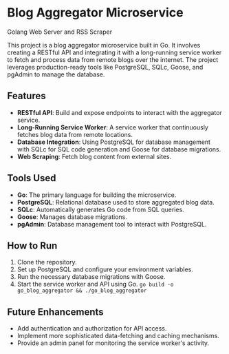 # Blog Aggregator Microservice

Golang Web Server and RSS Scraper

This project is a blog aggregator microservice built in Go. It involves creating a RESTful API and integrating it with a long-running service worker to fetch and process data from remote blogs over the internet. The project leverages production-ready tools like PostgreSQL, SQLc, Goose, and pgAdmin to manage the database.

## Features

- **RESTful API**: Build and expose endpoints to interact with the aggregator service.
- **Long-Running Service Worker**: A service worker that continuously fetches blog data from remote locations.
- **Database Integration**: Using PostgreSQL for database management with SQLc for SQL code generation and Goose for database migrations.
- **Web Scraping**: Fetch blog content from external sites.

## Tools Used

- **Go**: The primary language for building the microservice.
- **PostgreSQL**: Relational database used to store aggregated blog data.
- **SQLc**: Automatically generates Go code from SQL queries.
- **Goose**: Manages database migrations.
- **pgAdmin**: Database management tool to interact with PostgreSQL.

## How to Run

1. Clone the repository.
2. Set up PostgreSQL and configure your environment variables.
3. Run the necessary database migrations with Goose.
4. Start the service worker and API using Go. ```go build -o go_blog_aggregator && ./go_blog_aggregator```

## Future Enhancements

- Add authentication and authorization for API access.
- Implement more sophisticated data-fetching and caching mechanisms.
- Provide an admin panel for monitoring the service worker's activity.